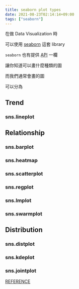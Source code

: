 ```yaml
---
title: seaborn plot types
date: 2021-08-23T02:14:14+09:00
tags: ["seaborn"]
---
```

在做 Data Visualization 時

可以使用 [seaborn](https://seaborn.pydata.org/index.html) 這套 library

`seaborn` 也有提供 [API](https://seaborn.pydata.org/api.html) 一欄

讓你知道可以畫什麼種類的圖

而我們通常會畫的圖

可以分為

## Trend

### sns.lineplot

## Relationship

### sns.barplot

### sns.heatmap

### sns.scatterplot

### sns.regplot

### sns.lmplot

### sns.swarmplot

## Distribution

### sns.distplot

### sns.kdeplot

### sns.jointplot

[REFERENCE](https://www.kaggle.com/alexisbcook/choosing-plot-types-and-custom-styles?scriptVersionId=64768944&cellId=1
)
